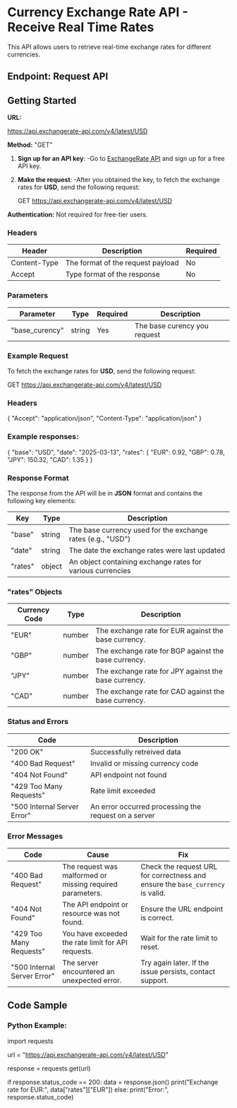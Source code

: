 # Currency Exchange Rate API - Receive Real Time Rates

This API allows users to retrieve real-time exchange rates for different currencies. 

## Endpoint: Request API

## Getting Started

**URL:**

https://api.exchangerate-api.com/v4/latest/USD

**Method:** "GET"

1. **Sign up for an API key**:
	-Go to [ExchangeRate API](https://www.exchangerate-api.com/) and sign up for a free API key.

2. **Make the request**:
	-After you obtained the key, to fetch the exchange rates for **USD**, send the following request:
	
	GET https://api.exchangerate-api.com/v4/latest/USD


**Authentication:** Not required for free-tier users.


### Headers

|Header       |Description                       |Required |
|-------------|----------------------------------|---------|
|Content-Type |The format of the request payload |No       |
|Accept       |Type format of the response       |No       |


### Parameters

|Parameter     |Type    |Required  |Description                  |
|--------------|--------|----------|-----------------------------|
|"base_curency"|string  |Yes       | The base curency you request|


### Example Request

To fetch the exchange rates for **USD**, send the following request:

GET https://api.exchangerate-api.com/v4/latest/USD


### Headers

{
	"Accept": "application/json",
	"Content-Type": "application/json"
}	


### Example responses:

{
  "base": "USD",
  "date": "2025-03-13",
  "rates": {
    "EUR": 0.92,
    "GBP": 0.78,
    "JPY": 150.32,
    "CAD": 1.35
  }
}


### Response Format

The response from the API will be in **JSON** format and contains the following key elements:

|Key         |Type     |Description                                                  |
|------------|---------|-------------------------------------------------------------|
|"base"      |string   |The base currency used for the exchange rates (e.g., "USD")  |
|"date"      |string   |The date the exchange rates were last updated                |
|"rates"     |object   |An object containing exchange rates for various currencies   |


### "rates" Objects

|Currency Code |Type   |Description                                          |
|--------------|-------|-----------------------------------------------------|
|"EUR"         |number |The exchange rate for EUR against the base currency. |
|"GBP"         |number |The exchange rate for BGP against the base currency. |
|"JPY"         |number |The exchange rate for JPY against the base currency. |
|"CAD"         |number |The exchange rate for CAD against the base currency. |

### Status and Errors

|Code                        |Description                                          |
|----------------------------|-----------------------------------------------------|
|"200 OK"                    |Successfully retreived data                          |
|"400 Bad Request"           |Invalid or missing currency code                     |
|"404 Not Found"             |API endpoint not found                               |
|"429 Too Many Requests"     |Rate limit exceeded                                  |
|"500 Internal Server Error" |An error occurred processing the request on a server |


### Error Messages 

|Code                        |Cause                                                     |Fix                                                                            |
|----------------------------|----------------------------------------------------------|-------------------------------------------------------------------------------|
|"400 Bad Request"           |The request was malformed or missing required parameters. |Check the request URL for correctness and ensure the `base_currency` is valid. |
|"404 Not Found"             |The API endpoint or resource was not found.               |Ensure the URL endpoint is correct.                                            |
|"429 Too Many Requests"     |You have exceeded the rate limit for API requests.        |Wait for the rate limit to reset.                                              |
|"500 Internal Server Error" |The server encountered an unexpected error.               |Try again later. If the issue persists, contact support.                       |


## Code Sample

### Python Example:

import requests

url = "https://api.exchangerate-api.com/v4/latest/USD"

response = requests.get(url)

if response.status_code == 200:
    data = response.json()
    print("Exchange rate for EUR:", data["rates"]["EUR"])
else:
    print("Error:", response.status_code)
